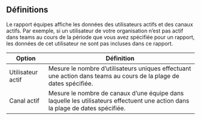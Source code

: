 ## <a name="definitions"></a>Définitions

Le rapport équipes affiche les données des utilisateurs actifs et des canaux actifs. Par exemple, si un utilisateur de votre organisation n’est pas actif dans teams au cours de la période que vous avez spécifiée pour un rapport, les données de cet utilisateur ne sont pas incluses dans ce rapport.

|Option  |Définition  |
|---------|---------|
|Utilisateur actif     |Mesure le nombre d’utilisateurs uniques effectuant une action dans teams au cours de la plage de dates spécifiée.    |
|Canal actif    |Mesure le nombre de canaux d’une équipe dans laquelle les utilisateurs effectuent une action dans la plage de dates spécifiée.           |
